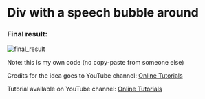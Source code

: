 <h1>Div with a speech bubble around</h1>
<h3>Final result:</h3>

![final_result](https://user-images.githubusercontent.com/31028022/49538575-6ec59d80-f8d4-11e8-9055-46bfd00bcb99.png)

Note: this is my own code (no copy-paste from someone else)

Credits for the idea goes to YouTube channel: <a href="https://www.youtube.com/channel/UCbwXnUipZsLfUckBPsC7Jog" target="_blank">Online Tutorials</a>

Tutorial available on YouTube channel: <a href="https://www.youtube.com/channel/UCbwXnUipZsLfUckBPsC7Jog" target="_blank">Online Tutorials</a>
